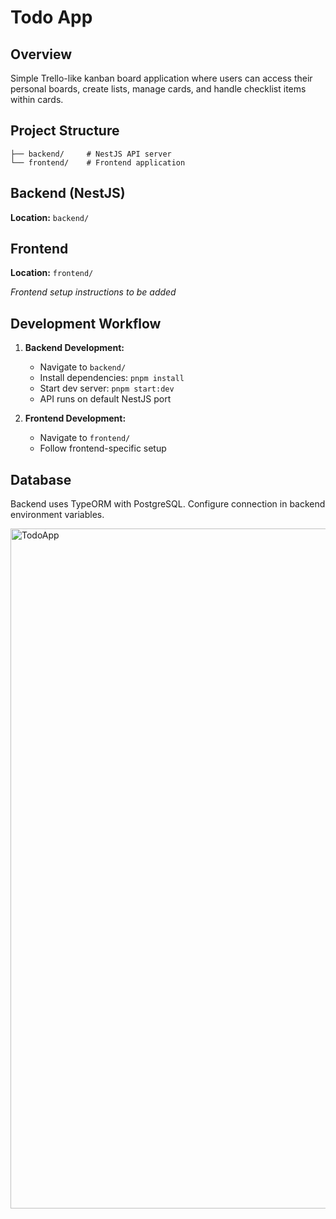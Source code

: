 # Todo App

## Overview
Simple Trello-like kanban board application where users can access their personal boards, create lists, manage cards, and handle checklist items within cards.

## Project Structure
```
├── backend/     # NestJS API server
└── frontend/    # Frontend application
```

## Backend (NestJS)
**Location:** `backend/`

## Frontend
**Location:** `frontend/`

*Frontend setup instructions to be added*

## Development Workflow

1. **Backend Development:**
   - Navigate to `backend/`
   - Install dependencies: `pnpm install`
   - Start dev server: `pnpm start:dev`
   - API runs on default NestJS port

2. **Frontend Development:**
   - Navigate to `frontend/`
   - Follow frontend-specific setup

## Database
Backend uses TypeORM with PostgreSQL. Configure connection in backend environment variables.

<img width="1178" height="1088" alt="TodoApp" src="https://github.com/user-attachments/assets/125bf521-7176-4538-ba70-dc29e31436ea" />
